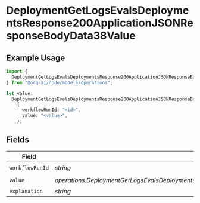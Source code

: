 # DeploymentGetLogsEvalsDeploymentsResponse200ApplicationJSONResponseBodyData38Value

## Example Usage

```typescript
import {
  DeploymentGetLogsEvalsDeploymentsResponse200ApplicationJSONResponseBodyData38Value,
} from "@orq-ai/node/models/operations";

let value:
  DeploymentGetLogsEvalsDeploymentsResponse200ApplicationJSONResponseBodyData38Value =
    {
      workflowRunId: "<id>",
      value: "<value>",
    };
```

## Fields

| Field                                                                                                | Type                                                                                                 | Required                                                                                             | Description                                                                                          |
| ---------------------------------------------------------------------------------------------------- | ---------------------------------------------------------------------------------------------------- | ---------------------------------------------------------------------------------------------------- | ---------------------------------------------------------------------------------------------------- |
| `workflowRunId`                                                                                      | *string*                                                                                             | :heavy_check_mark:                                                                                   | N/A                                                                                                  |
| `value`                                                                                              | *operations.DeploymentGetLogsEvalsDeploymentsResponse200ApplicationJSONResponseBodyData38ValueValue* | :heavy_check_mark:                                                                                   | N/A                                                                                                  |
| `explanation`                                                                                        | *string*                                                                                             | :heavy_minus_sign:                                                                                   | N/A                                                                                                  |